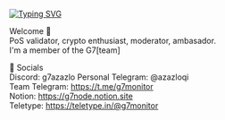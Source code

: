[![Typing SVG](https://readme-typing-svg.herokuapp.com?color=%2336BCF7&lines=Welcome+to+my+GitHub+profile)](https://git.io/typing-svg)

Welcome 🤘  
PoS validator, crypto enthusiast, moderator, ambasador.  
I'm a member of the G7[team]  

  
💬 Socials  
Discord: g7azazlo
Personal Telegram: @azazloqi  
Team Telegram: https://t.me/g7monitor  
Notion: https://g7node.notion.site <br />
Teletype: https://teletype.in/@g7monitor  


